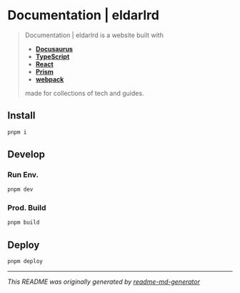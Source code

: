 # Documentation | eldarlrd

> Documentation | eldarlrd is a website built with
> - **[Docusaurus](https://docusaurus.io)**
> - **[TypeScript](https://typescriptlang.org)**
> - **[React](https://react.dev)**
> - **[Prism](https://prismjs.com)**
> - **[webpack](https://webpack.js.org)**
>
> made for collections of tech and guides.

## Install
```sh
pnpm i
```
## Develop
### Run Env.
```sh
pnpm dev
```
### Prod. Build
```sh
pnpm build
```
## Deploy
```sh
pnpm deploy
```
***
*This README was originally generated by [readme-md-generator](https://github.com/kefranabg/readme-md-generator)*